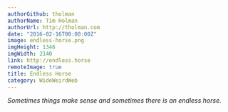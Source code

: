 ```yaml
---
authorGithub: tholman
authorName: Tim Holman
authorUrl: http://tholman.com
date: "2016-02-16T00:00:00Z"
image: endless-horse.png
imgHeight: 1346
imgWidth: 2140
link: http://endless.horse
remoteImage: true
title: Endless Horse
category: WideWeirdWeb
---
```


_Sometimes things make sense and sometimes there is an endless horse._

